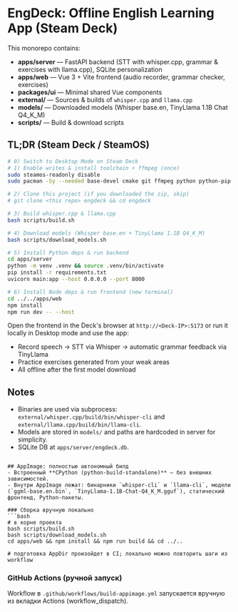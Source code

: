 # EngDeck: Offline English Learning App (Steam Deck)

This monorepo contains:
- **apps/server** — FastAPI backend (STT with whisper.cpp, grammar & exercises with llama.cpp), SQLite personalization
- **apps/web** — Vue 3 + Vite frontend (audio recorder, grammar checker, exercises)
- **packages/ui** — Minimal shared Vue components
- **external/** — Sources & builds of `whisper.cpp` and `llama.cpp`
- **models/** — Downloaded models (Whisper base.en, TinyLlama 1.1B Chat Q4_K_M)
- **scripts/** — Build & download scripts

## TL;DR (Steam Deck / SteamOS)
```bash
# 0) Switch to Desktop Mode on Steam Deck
# 1) Enable writes & install toolchain + ffmpeg (once)
sudo steamos-readonly disable
sudo pacman -Sy --needed base-devel cmake git ffmpeg python python-pip nodejs npm

# 2) Clone this project (if you downloaded the zip, skip)
# git clone <this repo> engdeck && cd engdeck

# 3) Build whisper.cpp & llama.cpp
bash scripts/build.sh

# 4) Download models (Whisper base.en + TinyLlama 1.1B Q4_K_M)
bash scripts/download_models.sh

# 5) Install Python deps & run backend
cd apps/server
python -m venv .venv && source .venv/bin/activate
pip install -r requirements.txt
uvicorn main:app --host 0.0.0.0 --port 8000

# 6) Install Node deps & run frontend (new terminal)
cd ../../apps/web
npm install
npm run dev -- --host
```

Open the frontend in the Deck's browser at `http://<Deck-IP>:5173` or run it locally in Desktop mode and use the app:

- Record speech → STT via Whisper → automatic grammar feedback via TinyLlama
- Practice exercises generated from your weak areas
- All offline after the first model download

## Notes
- Binaries are used via subprocess: `external/whisper.cpp/build/bin/whisper-cli` and `external/llama.cpp/build/bin/llama-cli`.
- Models are stored in `models/` and paths are hardcoded in server for simplicity.
- SQLite DB at `apps/server/engdeck.db`.
```

## AppImage: полностью автономный билд
- Встроенный **CPython (python-build-standalone)** — без внешних зависимостей.
- Внутри AppImage лежат: бинарники `whisper-cli` и `llama-cli`, модели (`ggml-base.en.bin`, `TinyLlama-1.1B-Chat-Q4_K_M.gguf`), статический фронтенд, Python-пакеты.

### Сборка вручную локально
```bash
# в корне проекта
bash scripts/build.sh
bash scripts/download_models.sh
cd apps/web && npm install && npm run build && cd ../..

# подготовка AppDir произойдет в CI; локально можно повторить шаги из workflow
```

### GitHub Actions (ручной запуск)
Workflow в `.github/workflows/build-appimage.yml` запускается вручную из вкладки Actions (workflow_dispatch).
